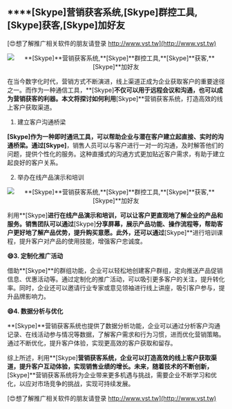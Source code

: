 ## ****[Skype]**营销获客系统,**[Skype]**群控工具,**[Skype]**获客,**[Skype]**加好友**

[😍想了解推广相关软件的朋友请登录 http://www.vst.tw](http://www.vst.tw)

 <center><img src="https://vst.tw/MP4/tuiguang/png/1.png" alt="**[Skype]**营销获客系统,**[Skype]**群控工具,**[Skype]**获客,**[Skype]**加好友"></center>

在当今数字化时代，营销方式不断演进，线上渠道正成为企业获取客户的重要途径之一。而作为一种通信工具，**[Skype]**不仅可以用于远程会议和沟通，也可以成为营销获客的利器。本文将探讨如何利用**[Skype]**营销获客系统，打造高效的线上客户获取渠道。

1. 建立客户沟通桥梁

**[Skype]**作为一种即时通讯工具，可以帮助企业与潜在客户建立起直接、实时的沟通桥梁。通过**[Skype]**，销售人员可以与客户进行一对一的沟通，及时解答他们的问题，提供个性化的服务。这种直播式的沟通方式更加贴近客户需求，有助于建立起良好的客户关系。

2. 举办在线产品演示和培训

 <center><img src="https://vst.tw/MP4/tuiguang/png/1.png" alt="**[Skype]**营销获客系统,**[Skype]**群控工具,**[Skype]**获客,**[Skype]**加好友"></center>

利用**[Skype]**进行在线产品演示和培训，可以让客户更直观地了解企业的产品和服务。销售团队可以通过**[Skype]**分享屏幕，展示产品功能、操作流程等，帮助客户更好地了解产品优势，提升购买意愿。此外，还可以通过**[Skype]**进行培训课程，提升客户对产品的使用技能，增强客户忠诚度。

**😄3. 定制化推广活动**

借助**[Skype]**的群组功能，企业可以轻松地创建客户群组，定向推送产品促销信息、优惠活动等。通过定制化的推广活动，可以吸引更多客户的关注，提升转化率。同时，企业还可以邀请行业专家或意见领袖进行线上讲座，吸引客户参与，提升品牌影响力。

**😄4. 数据分析与优化**

**[Skype]**营销获客系统也提供了数据分析功能，企业可以通过分析客户沟通记录、在线活动参与情况等数据，了解客户需求和行为习惯，进而优化营销策略。通过不断优化，提升客户体验，实现更高效的客户获取和留存。

综上所述，利用**[Skype]**营销获客系统，企业可以打造高效的线上客户获取渠道，提升客户互动体验，实现销售业绩的增长。未来，随着技术的不断创新，**[Skype]**营销获客系统将为企业带来更多机遇与挑战，需要企业不断学习和优化，以应对市场竞争的挑战，实现可持续发展。

[😍想了解推广相关软件的朋友请登录 http://www.vst.tw](http://www.vst.tw)



